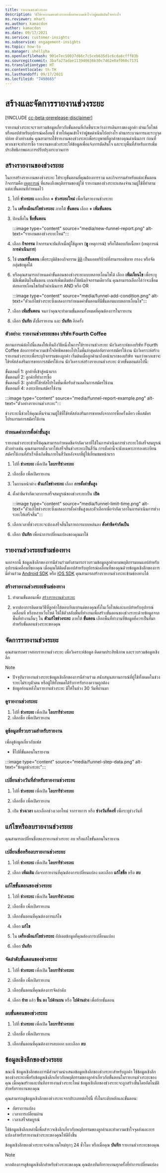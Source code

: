 ```yaml
---
title: รายงานของช่วงระยะ
description: วิธีใช้รายงานของช่วงระยะเพื่อทำความเข้าใจว่าผู้ชมตัดสินใจอย่างไร
ms.reviewer: mhart
ms.author: kamacdon
author: kamacdon
ms.date: 09/17/2021
ms.service: customer-insights
ms.subservice: engagement-insights
ms.topic: how-to
ms.manager: shellyha
ms.openlocfilehash: 901e7ec50037d66c7c5ceb635d1c6cda6cfff83b
ms.sourcegitcommit: 3bafa27adae113948636b30c7462e0af060c7131
ms.translationtype: HT
ms.contentlocale: th-TH
ms.lasthandoff: 09/17/2021
ms.locfileid: "7498665"
---
```

# <a name="create-and-manage-funnel-reports"></a>สร้างและจัดการรายงานช่วงระยะ

[!INCLUDE [cc-beta-prerelease-disclaimer](includes/cc-beta-prerelease-disclaimer.md)]

รายงานช่วงระยะจะรวบรวมข้อมูลเกี่ยวกับขั้นตอนที่เกิดขึ้นระหว่างการเดินทางของลูกค้า ผ่านเว็บไซต์หรือแอปสำหรับอุปกรณ์เคลื่อนที่ ช่วยให้คุณเข้าใจว่าผู้ชมดำเนินไปอย่างไร ผ่านกระบวนการและระบุจุดปล่อย ตัวอย่างเช่น คุณสามารถใช้รายงานของช่วงระยะเพื่อระบุพาธที่ลูกค้าของคุณดำเนินการ ก่อนที่พวกเขาจะทำการซื้อ รายงานของช่วงระยะให้ข้อมูลเพื่อแจ้งการตัดสินใจ และระบุพื้นที่สำหรับการเพิ่มประสิทธิภาพและการปรับปรุงกระบวนการ

## <a name="create-a-funnel-report"></a>สร้างรายงานของช่วงระยะ

ในการสร้างรายงานของช่วงระยะ ให้ระบุขั้นตอนที่คุณต้องการรวม และกิจกรรมสำหรับแต่ละขั้นตอน กิจกรรมคือ [เหตุการณ์](glossary.md) ที่แสดงถึงพฤติกรรมของผู้ใช้ รายงานของช่วงระยะแสดงจำนวนผู้ใช้ที่ทำตามแต่ละขั้นตอนที่กำหนดไว้ 

1. ไปที่ **ช่วงระยะ** และเลือก **+ ช่วงระยะใหม่** เพื่อเริ่มรายงานช่วงระยะ

1. ใน **เครื่องมือแก้ไขช่วงระยะ** ภายใต้ **ขั้นตอน** เลือก **+ เพิ่มขั้นตอน** 

1. ป้อนชื่อใน **ชื่อขั้นตอน**

   :::image type="content" source="media/new-funnel-report.png" alt-text="รายงานของช่วงระยะใหม่":::

1. เลือก **กิจกรรม** กิจกรรมจะบันทึกเมื่อผู้ใช้ดูเพจ (**ดู** เหตุการณ์) หรือโต้ตอบกับเนื้อหา (เหตุการณ์ **การดำเนินการ**)

1. ใช้ **เกณฑ์ขั้นตอน** เพื่อระบุมิติของกิจกรรม [มิติ](dimensions.md) เป็นแอตทริบิวต์ที่สามารถอธิบาย กรอง หรือจัดกลุ่มข้อมูลได้

1. หรือคุณสามารถกำหนดค่าขั้นตอนของช่วงระยะแบบหลายเงื่อนไขได้ เลือก **เพิ่มเงื่อนไข** เพื่อระบุมิติเพิ่มเติมในขั้นตอน เกณฑ์เพิ่มเติมต้องใช้ชนิดกิจกรรมเดียวกัน คุณสามารถเลือกได้ว่าจะเชื่อมต่อหลายเงื่อนไขกับตัวดำเนินการ AND หรือ OR

   :::image type="content" source="media/funnel-add-condition.png" alt-text="ตัวแก้ไขช่วงระยะซึ่งแสดงการกำหนดค่าขั้นตอนที่มีขั้นตอนแบบหลายเงื่อนไข":::

1. เลือก **เพิ่มขั้นตอน** จนกว่าคุณจะทำตามขั้นตอนทั้งหมดที่คุณต้องการในรายงาน

1. เลือก **บันทึก** ตั้งชื่อรายงาน และ **บันทึก** อีกครั้ง 

### <a name="example-fourth-coffee-company-funnel-report"></a>ตัวอย่าง: รายงานช่วงระยะของ บริษัท Fourth Coffee

สถานการณ์ต่อไปนี้แสดงให้เห็นถึงวิธีหนึ่งในการใช้รายงานช่วงระยะ นักวิเคราะห์ของบริษัท Fourth Coffee ต้องการทำความเข้าใจอิทธิพลของโปรโมชั่นล่าสุดต่ออัตราการสมัครใช้งาน นักวิเคราะห์สร้างรายงานช่วงระยะเพื่อระบุกิจกรรมของลูกค้า เริ่มต้นเมื่อลูกค้ามาถึงหน้าแรกของบริษัท จนกว่าพวกเขาจะใช้รหัสส่งเสริมการขายการสมัครใช้งาน นักวิเคราะห์สร้างรายงานช่วงระยะ ด้วยขั้นตอนต่อไปนี้:

ขั้นตอนที่ 1: ลูกค้าที่เข้าสู่หน้าแรก   
ขั้นตอนที่ 2: ลูกค้าที่ทำการซื้อ   
ขั้นตอนที่ 3: ลูกค้าที่ใช้รหัสโปรโมชั่นเพื่อรับส่วนลดในการสมัครใช้งาน   
ขั้นตอนที่ 4: ลงทะเบียนสมัครใช้งาน   

:::image type="content" source="media/funnel-report-example.png" alt-text="ตัวอย่างรายงานช่วงระยะ":::
  
ช่วงระยะนี้ช่วยให้คุณเห็นจำนวนผู้ใช้ที่ใช้รหัสส่งเสริมการขายหลังจากการซื้อครั้งเดียว เพื่อสมัครโปรแกรมการสมัครใช้งาน

### <a name="configure-advanced-settings"></a>กำหนดค่าการตั้งค่าขั้นสูง 

รายงานช่วงระยะช่วยให้คุณสามารถกำหนดขีดจำกัดเวลาที่ใช้ในการดำเนินการช่วงระยะให้เสร็จสมบูรณ์ ตัวอย่างเช่น คุณสามารถตั้งเวลาให้เสร็จสิ้นช่วงระยะเป็นสี่วัน การตั้งค่านี้จะนับเฉพาะการลงทะเบียนสมัครใช้งานที่สำเร็จซึ่งเกิดขึ้นภายในสี่วันหลังจากที่ผู้ใช้เยี่ยมชมหน้าแรก

1. ไปที่ **ช่วงระยะ** เพื่อเปิด **ไลบรารีช่วงระยะ**

1. เลือกชื่อ เพื่อเปิดรายงาน 

1. ในบานหน้าต่าง **ตัวแก้ไขช่วงระยะ** เลือก **การตั้งค่าขั้นสูง** 

1. ตั้งค่าขีดจํากัดเวลาการเสร็จสมบูรณ์ของช่วงระยะเป็น **เปิด**

   :::image type="content" source="media/funnel-limit-time.png" alt-text="ตัวแก้ไขช่วงระยะซึ่งแสดงการตั้งค่าขั้นสูงและตัวเลือกเพื่อจำกัดเวลาในการดำเนินการช่วงระยะให้เสร็จสิ้น":::

1. เลือกเวลาที่ช่วงระยะจะต้องเสร็จสิ้นในรายการแบบหล่นลง **ตั้งค่าขีดจำกัดเป็น**

1. เลือก **บันทึก** เพื่อนำการเปลี่ยนแปลงของคุณมาใช้


## <a name="cross-channel-funnel-reports"></a>รายงานช่วงระยะข้ามช่องทาง 

นอกจากนี้ ข้อมูลเชิงลึกของการมีส่วนร่วมยังสามารถรวบรวมข้อมูลลูกค้าตามพฤติกรรมบนแอปสำหรับอุปกรณ์เคลื่อนที่ของคุณ เมื่อคุณได้ติดตั้งแอปสำหรับอุปกรณ์เคลื่อนที่ของคุณด้วยข้อมูลเชิงลึกของการมีส่วนร่วม [Android SDK](get-started-android.md) หรือ [iOS SDK](get-started-ios.md) คุณสามารถสร้างรายงานช่วงระยะข้ามช่องทางได้ 

### <a name="create-a-cross-channel-funnel-report"></a>สร้างรายงานช่วงระยะข้ามช่องทาง 

1. ทำตามขั้นตอนเพื่อ [สร้างรายงานช่วงระยะ](#create-a-funnel-report)    

1. หากต้องการติดตามวิธีที่ลูกค้าโต้ตอบกับแบรนด์ของคุณทั้งในเว็บไซต์และแอปสำหรับอุปกรณ์เคลื่อนที่ หรือหลายเว็บไซต์ ให้ใช้ตัวสลับพื้นที่ทำงานเพื่อสร้างขั้นตอนของช่วงระยะด้วยข้อมูลจากพื้นที่ทำงานอื่นๆ ใน **ตัวแก้ไขช่วงระยะ** ภายใต้ **ขั้นตอน** เลือกพื้นที่ทำงานที่ข้อมูลที่ควรเป็นที่มาสำหรับขั้นตอนช่วงระยะของคุณ

## <a name="manage-funnel-reports"></a>จัดการรายงานช่วงระยะ

คุณสามารถตรวจสอบรายงานช่วงระยะ เพื่อวิเคราะห์ข้อมูล ติดตามประสิทธิภาพ และรวบรวมข้อมูลเชิงลึก

> [!NOTE]
> - ปัจจุบันรายงานช่วงระยะข้อมูลเชิงลึกของการมีส่วนร่วม สนับสนุนสถานการณ์ที่ผู้ใช้ทั้งหมดในช่วงระยะไม่ระบุตัวตน หรือผู้ใช้ทั้งหมดได้รับการรับรองความถูกต้อง 
> - ข้อมูลย้อนหลังในรายงานช่วงระยะ มีให้ในช่วง 30 วันที่ผ่านมา

### <a name="view-funnel-reports"></a>ดูรายงานช่วงระยะ

1. ไปที่ **ช่วงระยะ** เพื่อเปิด **ไลบรารีช่วงระยะ**
1. เลือกชื่อ เพื่อเปิดรายงาน    

### <a name="see-the-data-collected-for-a-report"></a>ดูข้อมูลที่รวบรวมสำหรับรายงาน   

เพื่อดูข้อมูลเกี่ยวกับเฟส

- ชี้ไปที่ขั้นตอนในรายงาน

:::image type="content" source="media/funnel-step-data.png" alt-text="ข้อมูลช่วงระยะ":::

### <a name="change-the-date-range-for-the-funnel-report"></a>เปลี่ยนช่วงวันที่สำหรับรายงานช่วงระยะ

1. ไปที่ **ช่วงระยะ** เพื่อเปิด **ไลบรารีช่วงระยะ**

1. เลือกชื่อ เพื่อเปิดรายงาน

1. เปิด **ช่วงเวลา** และเลือกช่วงเวลาใหม่ จากรายการ หรือ **ช่วงวันที่คงที่** เพื่อระบุช่วงวันที่

## <a name="edit-or-delete-funnel-reports"></a>แก้ไขหรือลบรายงานช่วงระยะ

คุณสามารถเปลี่ยนชื่อของรายงานช่วงระยะ ลบ หรือแก้ไขขั้นตอนในรายงาน

### <a name="rename-or-delete-a-funnel-report"></a>เปลี่ยนชื่อหรือลบรายงานช่วงระยะ

1. ไปที่ **ช่วงระยะ** เพื่อเปิด **ไลบรารีช่วงระยะ** 

1. เลือก **เพิ่มเติม** ถัดจากรายงานที่คุณต้องการเปลี่ยนแปลง และเลือก **แก้ไขชื่อ** หรือ **ลบ**

### <a name="edit-a-funnel-step"></a>แก้ไขขั้นตอนของช่วงระยะ  

1. ไปที่ **ช่วงระยะ** เพื่อเปิด **ไลบรารีช่วงระยะ** 

1. เลือกชื่อ เพื่อเปิดรายงาน

1. เลือกขั้นตอนที่คุณต้องการแก้ไข

1. เลือก **แก้ไข**

1. ใน **เครื่องมือแก้ไขช่วงระยะ** อัปเดตข้อมูลที่คุณต้องการเปลี่ยนแปลง  

1. เลือก **บันทึก**

### <a name="reorder-a-funnel-step"></a>จัดลำดับขั้นตอนของช่วงระยะ

1. ไปที่ **ช่วงระยะ** เพื่อเปิด **ไลบรารีช่วงระยะ** 

1. เลือกชื่อ เพื่อเปิดรายงาน

1. เลือกขั้นตอนที่คุณต้องการจัดลำดับ

1. เลือก **ย้าย** แล้ว **ขึ้น** **ลง** **ไปด้านบน** หรือ **ไปด้านล่าง** เพื่อย้ายขั้นตอน

### <a name="delete-a-funnel-step"></a>ลบขั้นตอนของช่วงระยะ

1. ไปที่ **ช่วงระยะ** เพื่อเปิด **ไลบรารีช่วงระยะ** 

1. เลือกชื่อ เพื่อเปิดรายงาน

1. เลือกขั้นตอนที่คุณต้องการลบออก และเลือก **ลบ**

## <a name="funnel-insights"></a>ข้อมูลเชิงลึกของช่วงระยะ 

ขณะนี้ ข้อมูลเชิงลึกของการมีส่วนร่วมนำเสนอข้อมูลเชิงลึกของช่วงระยะสำหรับลูกค้า ใช้ข้อมูลเชิงลึกของช่วงระยะเพื่อรับข้อมูลเชิงลึกเกี่ยวกับพฤติกรรมของลูกค้าเกี่ยวกับขั้นตอนในรายงานช่วงระยะของคุณ เมื่อคุณสร้างและบันทึกรายงานช่วงระยะใหม่ ข้อมูลเชิงลึกของช่วงระยะจะถูกสร้างขึ้นโดยอัตโนมัติสำหรับรายงานของคุณ 

คุณสามารถดูข้อมูลเชิงลึกของช่วงระยะจากประเภทต่อไปนี้ ทั้งในระดับหลักและขั้นตอน: 

 - อัตราการแปลง 
 - เวลาการเปลี่ยนผ่าน 
 - เวลาเสร็จสมบูรณ์ 

ใช้ข้อมูลเชิงลึกเหล่านี้เพื่อสำรวจเชิงลึกเกี่ยวกับพฤติกรรมของลูกค้าและทำความเข้าใจจุดส่งและการแปลงสำหรับรายงานช่วงระยะของคุณให้ดียิ่งขึ้น 

ข้อมูลเชิงลึกของช่วงระยะจะคำนวณใหม่ทุกๆ 24 ชั่วโมง หรือเมื่อคุณ **บันทึก** รายงานช่วงระยะของคุณ 

> [!NOTE]
> หากต้องการดูข้อมูลเชิงลึกสำหรับช่วงระยะของคุณ คุณต้องบันทึกรายงานทุกครั้งที่ทำการเปลี่ยนแปลง 

